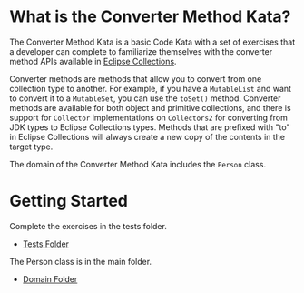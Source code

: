 <!--
  ~ Copyright (c) 2022 The Bank of New York Mellon.
  ~ All rights reserved. This program and the accompanying materials
  ~ are made available under the terms of the Eclipse Public License v1.0
  ~ and Eclipse Distribution License v. 1.0 which accompany this distribution.
  ~ The Eclipse Public License is available at http://www.eclipse.org/legal/epl-v10.html
  ~ and the Eclipse Distribution License is available at
  ~ http://www.eclipse.org/org/documents/edl-v10.php.
  -->
# **What is the Converter Method Kata?**
The Converter Method Kata is a basic Code Kata with a set of exercises that a developer can complete to familiarize themselves with the converter method APIs available in [Eclipse Collections](https://github.com/eclipse/eclipse-collections).

Converter methods are methods that allow you to convert from one collection type to another. For example, if you have a `MutableList` and want to convert it to a `MutableSet`, you can use the `toSet()` method. Converter methods are available for both object and primitive collections, and there is support for `Collector` implementations on `Collectors2` for converting from JDK types to Eclipse Collections types. Methods that are prefixed with "to" in Eclipse Collections will always create a new copy of the contents in the target type.

The domain of the Converter Method Kata includes the `Person` class.

# Getting Started

Complete the exercises in the tests folder.

* [Tests Folder](./src/test/java/org/eclipse/collections/convertermethodkata/)

The Person class is in the main folder.

* [Domain Folder](./src/main/java/org/eclipse/collections/convertermethodkata/)

